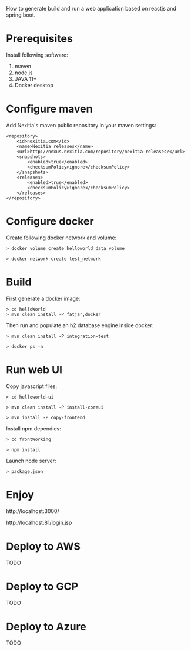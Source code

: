 

How to generate build and run a web application based on reactjs and spring boot.


# Prerequisites

Install following software:

1. maven
2. node.js
3. JAVA 11+
4. Docker desktop
 
 
# Configure maven

Add Nexitia's maven public repository in your maven settings:


```
<repository>
	<id>nexitia.com</id>
	<name>Nexitia releases</name>
	<url>http://nexus.nexitia.com/repository/nexitia-releases/</url>
	<snapshots>
		<enabled>true</enabled>
		<checksumPolicy>ignore</checksumPolicy>
	</snapshots>
	<releases>
		<enabled>true</enabled>
		<checksumPolicy>ignore</checksumPolicy>
	</releases>
</repository>
```
 
# Configure docker

Create following docker network and volume:

```
> docker volume create helloworld_data_volume

> docker network create test_network

```

# Build

First generate a docker image:

```
> cd helloWorld
> mvn clean install -P fatjar,docker
```

Then run and populate an h2 database engine inside docker: 

```
> mvn clean install -P integration-test

> docker ps -a

```


# Run web UI

Copy javascript files:

```
> cd helloworld-ui

> mvn clean install -P install-coreui

> mvn install -P copy-frontend

```

Install npm dependies:

```
> cd frontWorking

> npm install
```


Launch node server:

```
> package.json

```


# Enjoy

http://localhost:3000/

http://localhost:81/login.jsp


# Deploy to AWS

TODO

# Deploy to GCP

TODO

# Deploy to Azure

TODO





